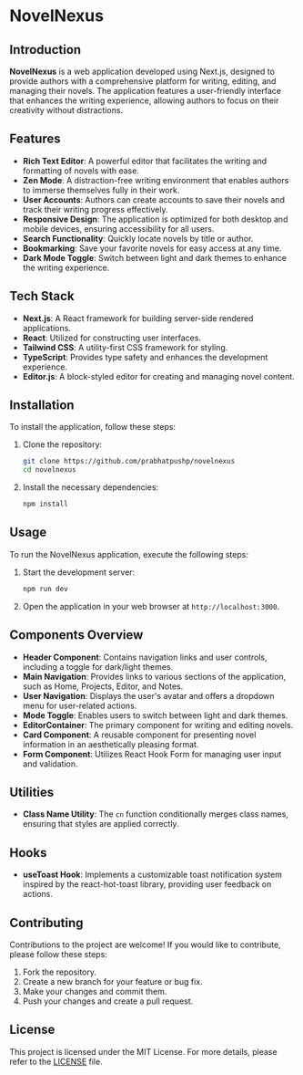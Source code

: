 # NovelNexus

## Introduction
**NovelNexus** is a web application developed using Next.js, designed to provide authors with a comprehensive platform for writing, editing, and managing their novels. The application features a user-friendly interface that enhances the writing experience, allowing authors to focus on their creativity without distractions.

## Features
- **Rich Text Editor**: A powerful editor that facilitates the writing and formatting of novels with ease.
- **Zen Mode**: A distraction-free writing environment that enables authors to immerse themselves fully in their work.
- **User Accounts**: Authors can create accounts to save their novels and track their writing progress effectively.
- **Responsive Design**: The application is optimized for both desktop and mobile devices, ensuring accessibility for all users.
- **Search Functionality**: Quickly locate novels by title or author.
- **Bookmarking**: Save your favorite novels for easy access at any time.
- **Dark Mode Toggle**: Switch between light and dark themes to enhance the writing experience.

## Tech Stack
- **Next.js**: A React framework for building server-side rendered applications.
- **React**: Utilized for constructing user interfaces.
- **Tailwind CSS**: A utility-first CSS framework for styling.
- **TypeScript**: Provides type safety and enhances the development experience.
- **Editor.js**: A block-styled editor for creating and managing novel content.

## Installation
To install the application, follow these steps:
1. Clone the repository:
   ```bash
   git clone https://github.com/prabhatpushp/novelnexus
   cd novelnexus
   ```
2. Install the necessary dependencies:
   ```bash
   npm install
   ```

## Usage
To run the NovelNexus application, execute the following steps:
1. Start the development server:
   ```bash
   npm run dev
   ```
2. Open the application in your web browser at `http://localhost:3000`.

## Components Overview
- **Header Component**: Contains navigation links and user controls, including a toggle for dark/light themes.
- **Main Navigation**: Provides links to various sections of the application, such as Home, Projects, Editor, and Notes.
- **User Navigation**: Displays the user's avatar and offers a dropdown menu for user-related actions.
- **Mode Toggle**: Enables users to switch between light and dark themes.
- **EditorContainer**: The primary component for writing and editing novels.
- **Card Component**: A reusable component for presenting novel information in an aesthetically pleasing format.
- **Form Component**: Utilizes React Hook Form for managing user input and validation.

## Utilities
- **Class Name Utility**: The `cn` function conditionally merges class names, ensuring that styles are applied correctly.

## Hooks
- **useToast Hook**: Implements a customizable toast notification system inspired by the react-hot-toast library, providing user feedback on actions.

## Contributing
Contributions to the project are welcome! If you would like to contribute, please follow these steps:
1. Fork the repository.
2. Create a new branch for your feature or bug fix.
3. Make your changes and commit them.
4. Push your changes and create a pull request.

## License
This project is licensed under the MIT License. For more details, please refer to the [LICENSE](LICENSE) file.
